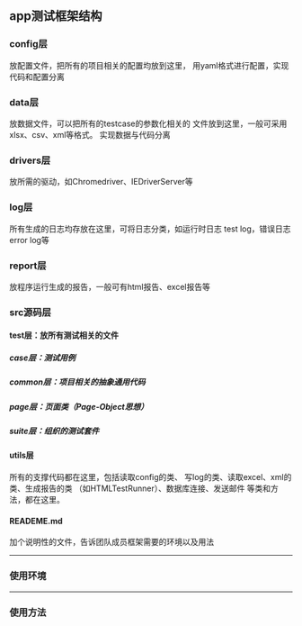 ## app测试框架结构

### config层
放配置文件，把所有的项目相关的配置均放到这里，
用yaml格式进行配置，实现代码和配置分离


### data层
放数据文件，可以把所有的testcase的参数化相关的
文件放到这里，一般可采用xlsx、csv、xml等格式。
实现数据与代码分离

### drivers层
放所需的驱动，如Chromedriver、IEDriverServer等

### log层
所有生成的日志均存放在这里，可将日志分类，如运行时日志
test log，错误日志error log等

### report层
放程序运行生成的报告，一般可有html报告、excel报告等

### src源码层

#### test层：放所有测试相关的文件

##### case层：测试用例

##### common层：项目相关的抽象通用代码

##### page层：页面类（Page-Object思想）

##### suite层：组织的测试套件

#### utils层
所有的支撑代码都在这里，包括读取config的类、
写log的类、读取excel、xml的类、生成报告的类
（如HTMLTestRunner）、数据库连接、发送邮件
等类和方法，都在这里。

#### READEME.md
加个说明性的文件，告诉团队成员框架需要的环境以及用法

***

### 使用环境

***

### 使用方法
